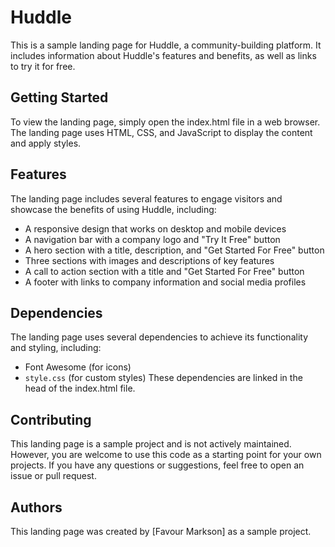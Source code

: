 # Huddle

This is a sample landing page for Huddle, a community-building platform. It includes information about Huddle's features and benefits, as well as links to try it for free.

## Getting Started
To view the landing page, simply open the index.html file in a web browser. The landing page uses HTML, CSS, and JavaScript to display the content and apply styles.

## Features
The landing page includes several features to engage visitors and showcase the benefits of using Huddle, including:

- A responsive design that works on desktop and mobile devices
- A navigation bar with a company logo and "Try It Free" button
- A hero section with a title, description, and "Get Started For Free" button
- Three sections with images and descriptions of key features
- A call to action section with a title and "Get Started For Free" button
- A footer with links to company information and social media profiles

## Dependencies
The landing page uses several dependencies to achieve its functionality and styling, including:

- Font Awesome (for icons)
- `style.css` (for custom styles)
These dependencies are linked in the head of the index.html file.

## Contributing
This landing page is a sample project and is not actively maintained. However, you are welcome to use this code as a starting point for your own projects. If you have any questions or suggestions, feel free to open an issue or pull request.

## Authors
This landing page was created by [Favour Markson] as a sample project.

